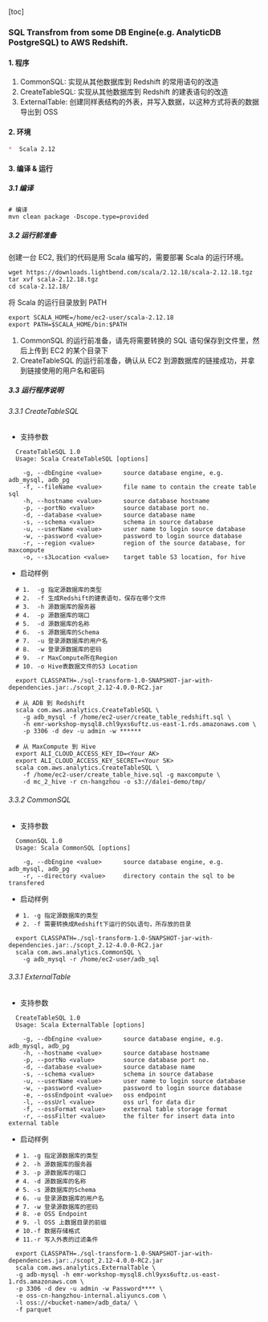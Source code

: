 [toc]

### SQL Transfrom from some DB Engine(e.g. AnalyticDB PostgreSQL) to AWS Redshift.

#### 1. 程序

1. CommonSQL: 实现从其他数据库到 Redshift 的常用语句的改造
2. CreateTableSQL: 实现从其他数据库到 Redshift 的建表语句的改造
3. ExternalTable: 创建同样表结构的外表，并写入数据，以这种方式将表的数据导出到 OSS

#### 2. 环境 

```markdown
*  Scala 2.12
```

#### 3. 编译 & 运行

##### 3.1 编译

```properties
# 编译 
mvn clean package -Dscope.type=provided 
```

##### 3.2 运行前准备

创建一台 EC2, 我们的代码是用 Scala 编写的，需要部署 Scala 的运行环境。

```properties
wget https://downloads.lightbend.com/scala/2.12.18/scala-2.12.18.tgz
tar xvf scala-2.12.18.tgz
cd scala-2.12.18/
```
将 Scala 的运行目录放到 PATH

```properties
export SCALA_HOME=/home/ec2-user/scala-2.12.18
export PATH=$SCALA_HOME/bin:$PATH
```

1. CommonSQL 的运行前准备，请先将需要转换的 SQL 语句保存到文件里，然后上传到 EC2 的某个目录下
2. CreateTableSQL 的运行前准备，确认从 EC2 到源数据库的链接成功，并拿到链接使用的用户名和密码


##### 3.3 运行程序说明

###### 3.3.1 CreateTableSQL

* 支持参数

```properties
  CreateTableSQL 1.0
  Usage: Scala CreateTableSQL [options]

    -g, --dbEngine <value>      source database engine, e.g. adb_mysql, adb_pg
    -f, --fileName <value>      file name to contain the create table sql
    -h, --hostname <value>      source database hostname
    -p, --portNo <value>        source database port no.
    -d, --database <value>      source database name
    -s, --schema <value>        schema in source database
    -u, --userName <value>      user name to login source database
    -w, --password <value>      password to login source database
    -r, --region <value>        region of the source database, for maxcompute
    -o, --s3Location <value>    target table S3 location, for hive
```

* 启动样例

```shell
  # 1.  -g 指定源数据库的类型
  # 2.  -f 生成Redshift的建表语句，保存在哪个文件
  # 3.  -h 源数据库的服务器
  # 4.  -p 源数据库的端口
  # 5.  -d 源数据库的名称
  # 6.  -s 源数据库的Schema
  # 7.  -u 登录源数据库的用户名
  # 8.  -w 登录源数据库的密码
  # 9.  -r MaxCompute所在Region
  # 10. -o Hive表数据文件的S3 Location
  
  export CLASSPATH=./sql-transform-1.0-SNAPSHOT-jar-with-dependencies.jar:./scopt_2.12-4.0.0-RC2.jar
  
  # 从 ADB 到 Redshift
  scala com.aws.analytics.CreateTableSQL \
    -g adb_mysql -f /home/ec2-user/create_table_redshift.sql \
    -h emr-workshop-mysql8.chl9yxs6uftz.us-east-1.rds.amazonaws.com \
    -p 3306 -d dev -u admin -w ******
  
  # 从 MaxCompute 到 Hive
  export ALI_CLOUD_ACCESS_KEY_ID=<Your AK>
  export ALI_CLOUD_ACCESS_KEY_SECRET=<Your SK>
  scala com.aws.analytics.CreateTableSQL \
    -f /home/ec2-user/create_table_hive.sql -g maxcompute \
    -d mc_2_hive -r cn-hangzhou -o s3://dalei-demo/tmp/
```

###### 3.3.2 CommonSQL

* 支持参数

```properties
  CommonSQL 1.0
  Usage: Scala CommonSQL [options]

    -g, --dbEngine <value>      source database engine, e.g. adb_mysql, adb_pg
    -r, --directory <value>     directory contain the sql to be transfered
```

* 启动样例

```shell
  # 1. -g 指定源数据库的类型
  # 2. -f 需要转换成Redshift下运行的SQL语句，所存放的目录
  
  export CLASSPATH=./sql-transform-1.0-SNAPSHOT-jar-with-dependencies.jar:./scopt_2.12-4.0.0-RC2.jar
  scala com.aws.analytics.CommonSQL \
    -g adb_mysql -r /home/ec2-user/adb_sql
```

###### 3.3.1 ExternalTable

* 支持参数

```properties
  CreateTableSQL 1.0
  Usage: Scala ExternalTable [options]

    -g, --dbEngine <value>      source database engine, e.g. adb_mysql, adb_pg
    -h, --hostname <value>      source database hostname
    -p, --portNo <value>        source database port no.
    -d, --database <value>      source database name
    -s, --schema <value>        schema in source database
    -u, --userName <value>      user name to login source database
    -w, --password <value>      password to login source database
    -e, --ossEndpoint <value>   oss endpoint
    -l, --ossUrl <value>        oss url for data dir
    -f, --ossFormat <value>     external table storage format
    -r, --ossFilter <value>     the filter for insert data into external table
```

* 启动样例

```shell
  # 1. -g 指定源数据库的类型
  # 2. -h 源数据库的服务器
  # 3. -p 源数据库的端口
  # 4. -d 源数据库的名称
  # 5. -s 源数据库的Schema
  # 6. -u 登录源数据库的用户名
  # 7. -w 登录源数据库的密码
  # 8. -e OSS Endpoint
  # 9. -l OSS 上数据目录的前缀
  # 10.-f 数据存储格式
  # 11.-r 写入外表的过滤条件
  
  export CLASSPATH=./sql-transform-1.0-SNAPSHOT-jar-with-dependencies.jar:./scopt_2.12-4.0.0-RC2.jar
  scala com.aws.analytics.ExternalTable \
  -g adb-mysql -h emr-workshop-mysql8.chl9yxs6uftz.us-east-1.rds.amazonaws.com \
  -p 3306 -d dev -u admin -w Password**** \
  -e oss-cn-hangzhou-internal.aliyuncs.com \
  -l oss://<bucket-name>/adb_data/ \
  -f parquet
```